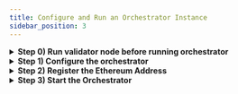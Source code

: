 ```yaml
---
title: Configure and Run an Orchestrator Instance
sidebar_position: 3
---
```



<details>
<summary><b>Step 0) Run validator node before running orchestrator</b></summary>

Follow [this guide](./becoming-validator) to become a validator.

</details>

<details>
<summary><b>Step 1) Configure the orchestrator</b></summary>

```jsx
mkdir .router-orchestrator
cp network-config/devnet/10001/orchestrator-config.json ~/.router-orchestrator/config.json
cd ~/.router-orchestrator
```

Update the `chainRpc` in the `config.json` file with a valid EVM RPC Endpoints for all the chains.

Orchestrator also requires access to the validator's Cosmos and Ethereum credentials to sign transactions for the corresponding networks.

### Cosmos Keys

There are two ways to provide the credential access - a keyring with encrypted keys, or just a private key in plaintext.

**1. Cosmos Keyring**

Update the `cosmosPrivateKey` to the validator key name (or account address). Please note that the default keyring backend is `file` and it will try to locate the keys on the disk.

The keyring path must be pointing to homedir of the routerd node, in case keys needs to be reused from there.

**2. Cosmos Private Key (Unsafe)**

Simply update the `cosmosPrivateKey` with Validator's Account private key.

To obtain the validator's Cosmos private key, run `routerd keys unsafe-export-eth-key $VALIDATOR_KEY_NAME`.

### Ethereum Keys

To provide the credential access, a private key in plaintext needs to be provided.

**Ethereum Private Key (Unsafe)**

Simply update the `ethPrivateKey` with a new Ethereum Private Key from a new account.

Then ensure that the Ethereum addresss has balance for all the configured EVM chains. 

</details>

<details>
<summary><b>Step 2) Register the Ethereum Address</b></summary>

Submit `set-orchestrator-address` tx to Routerchain with **orchestrator-router-address** and **orchestrator-eth-address.** 

This tx will register the orchestrator addresses on Routerchain

```
routerd tx attestation set-orchestrator-address [orchestrator-router-address] [orchestrator-eth-address]

Example: routerd tx attestation set-orchestrator-address router1emlu0gy7hju5pywvmkhy529f7s24ydtm49pwcl 0x1E5B81378a1D484169aB9b133FFD97003316e840 --from my-node --home ~/.routerd --keyring-backend file --chain-id router-1  --fees 100000000000000route
```

Successful registration can be verified by checking for Validator's mapped Ethereum address on [list of orchestrators](https://devnet.lcd.routerprotocol.com/router-protocol/router-chain/attestation/list_orchestrators).

</details>

<details>
<summary><b>Step 3) Start the Orchestrator</b></summary>

```jsx
cd ~/.router-orchestrator
router-orchestrator start --reset --config ~/.router-orchestrator/config.json
```

This will start the Orchestrator.

</details>
